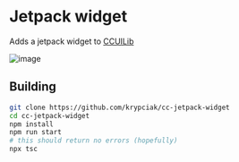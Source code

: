 <!-- markdownlint-disable MD013 MD024 MD001 MD045 -->

# Jetpack widget

Adds a jetpack widget to [CCUILib](https://github.com/conorlawton/nax-ccuilib)  

![image](https://github.com/krypciak/cc-jetpack-widget/assets/115574014/f7477bd5-3361-4c12-a70d-48e8d5b34870)



## Building

```bash
git clone https://github.com/krypciak/cc-jetpack-widget
cd cc-jetpack-widget
npm install
npm run start
# this should return no errors (hopefully)
npx tsc
```
